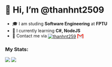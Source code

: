 <!-- <h1 align="center">👋 Hi, I’m @thanhnt2509</h1> -->
<h1>👋 Hi, I’m @thanhnt2509</h1>

- 🎓 I am studing **Software Engineering** at **FPTU**
- 🤔 I currently learning **C#, NodeJS**
- 🔗 Contact me via <a href="https://www.facebook.com/thanhnt259/" target="blank"><img align="center" src="https://raw.githubusercontent.com/rahuldkjain/github-profile-readme-generator/master/src/images/icons/Social/facebook.svg" alt="thanhnt259" height="20" width="20" /></a> <a href="mailto:truongthanh717@gmail.com" target="blank"><img align="center" src="https://raw.githubusercontent.com/SatYu26/SatYu26/master/Assets/Gmail.svg" alt="truongthanh717" height="20" width="20" /></a>

<h3 align="left">My Stats:</h3>  

![](https://github-readme-stats.vercel.app/api?username=thanhnt2509&show_icons=true)
![](https://github-readme-stats.vercel.app/api/top-langs/?username=thanhnt2509&layout=compact)









